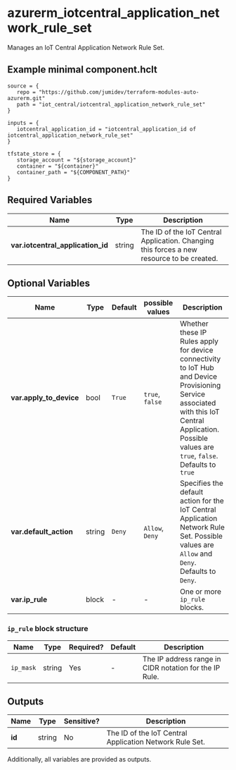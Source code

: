 # azurerm_iotcentral_application_network_rule_set

Manages an IoT Central Application Network Rule Set.

## Example minimal component.hclt

```hcl
source = {
   repo = "https://github.com/jumidev/terraform-modules-auto-azurerm.git" 
   path = "iot_central/iotcentral_application_network_rule_set" 
}

inputs = {
   iotcentral_application_id = "iotcentral_application_id of iotcentral_application_network_rule_set" 
}

tfstate_store = {
   storage_account = "${storage_account}" 
   container = "${container}" 
   container_path = "${COMPONENT_PATH}" 
}

```

## Required Variables

| Name | Type |  Description |
| ---- | --------- |  ----------- |
| **var.iotcentral_application_id** | string |  The ID of the IoT Central Application. Changing this forces a new resource to be created. | 

## Optional Variables

| Name | Type |  Default  |  possible values |  Description |
| ---- | --------- |  ----------- | ----------- | ----------- |
| **var.apply_to_device** | bool |  `True`  |  `true`, `false`  |  Whether these IP Rules apply for device connectivity to IoT Hub and Device Provisioning Service associated with this IoT Central Application. Possible values are `true`, `false`. Defaults to `true` | 
| **var.default_action** | string |  `Deny`  |  `Allow`, `Deny`  |  Specifies the default action for the IoT Central Application Network Rule Set. Possible values are `Allow` and `Deny`. Defaults to `Deny`. | 
| **var.ip_rule** | block |  -  |  -  |  One or more `ip_rule` blocks. | 

### `ip_rule` block structure

| Name | Type | Required? | Default | Description |
| ---- | ---- | --------- | ------- | ----------- |
| `ip_mask` | string | Yes | - | The IP address range in CIDR notation for the IP Rule. |



## Outputs

| Name | Type | Sensitive? | Description |
| ---- | ---- | --------- | --------- |
| **id** | string | No  | The ID of the IoT Central Application Network Rule Set. | 

Additionally, all variables are provided as outputs.
